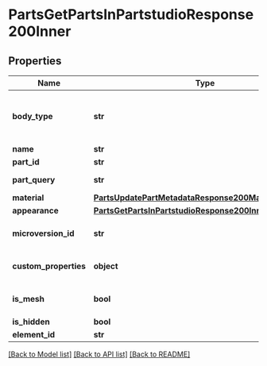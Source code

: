 # PartsGetPartsInPartstudioResponse200Inner

## Properties
Name | Type | Description | Notes
------------ | ------------- | ------------- | -------------
**body_type** | **str** | Part body type; can be &#39;solid&#39;, &#39;surface&#39;, or &#39;wire&#39; | [optional] 
**name** | **str** | Part name | [optional] 
**part_id** | **str** | Part ID | [optional] 
**part_query** | **str** | Onshape internal use | [optional] 
**material** | [**PartsUpdatePartMetadataResponse200Material**](PartsUpdatePartMetadataResponse200Material.md) |  | [optional] 
**appearance** | [**PartsGetPartsInPartstudioResponse200InnerAppearance**](PartsGetPartsInPartstudioResponse200InnerAppearance.md) |  | [optional] 
**microversion_id** | **str** | Document microversion ID | [optional] 
**custom_properties** | **object** | Custom properties, if any | [optional] 
**is_mesh** | **bool** | Whether the part is a mesh | [optional] 
**is_hidden** | **bool** | Part visibility | [optional] 
**element_id** | **str** | Element ID | [optional] 

[[Back to Model list]](../README.md#documentation-for-models) [[Back to API list]](../README.md#documentation-for-api-endpoints) [[Back to README]](../README.md)


